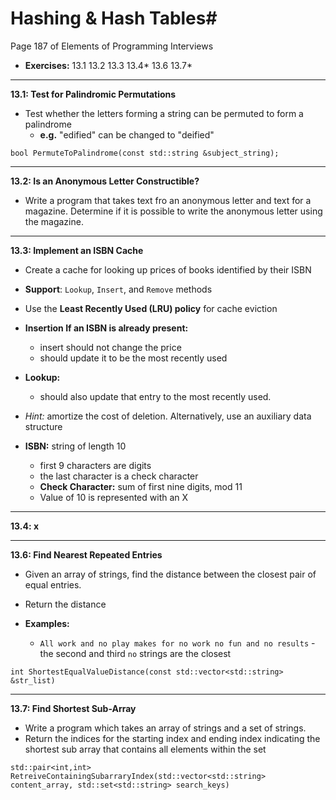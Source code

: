 # Hashing & Hash Tables#
Page 187 of Elements of Programming Interviews

*   **Exercises:** 13.1 13.2 13.3 13.4* 13.6 13.7*

---

**13.1: Test for Palindromic Permutations**

*   Test whether the letters forming a string can be permuted to form a palindrome
    *   **e.g.** "edified" can be changed to "deified"

`bool PermuteToPalindrome(const std::string &subject_string);`

---

**13.2: Is an Anonymous Letter Constructible?**

*   Write a program that takes text fro an anonymous letter and text for a magazine. Determine if it is possible to write the anonymous letter using the magazine. 

---

**13.3: Implement an ISBN Cache**

*   Create a cache for looking up prices of books identified by their ISBN
*   **Support**: `Lookup`, `Insert`, and `Remove` methods
*   Use the **Least Recently Used (LRU) policy** for cache eviction
*   **Insertion If an ISBN is already present:**
    *   insert should not change the price
    *   should update it to be the most recently used
*   **Lookup:**
    *   should also update that entry to the most recently used.
*   _Hint:_ amortize the cost of deletion. Alternatively, use an auxiliary data structure

*   **ISBN:** string of length 10
    *   first 9 characters are digits
    *   the last character is a check character
    *   **Check Character:** sum of first nine digits, mod 11
    *   Value of 10 is represented with an X


---

**13.4: x**

---

**13.6: Find Nearest Repeated Entries**

*   Given an array of strings, find the distance between the closest pair of equal entries. 
*   Return the distance 

*   **Examples:**
    *   `All work and no play makes for no work no fun and no results` - the second and third `no` strings are the closest

`int ShortestEqualValueDistance(const std::vector<std::string> &str_list)`

---

**13.7: Find Shortest Sub-Array**

*   Write a program which takes an array of strings and a set of strings.
*   Return the indices for the starting index and ending index indicating the shortest sub array that contains all elements within the set  

`std::pair<int,int> RetreiveContainingSubarraryIndex(std::vector<std::string> content_array, std::set<std::string> search_keys)`
